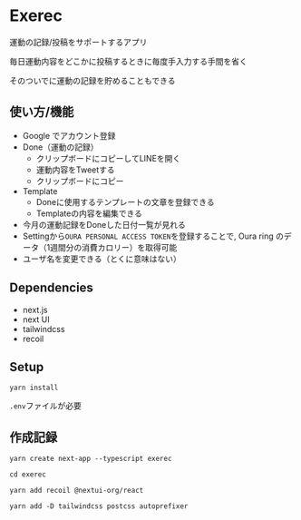 # Exerec

運動の記録/投稿をサポートするアプリ

毎日運動内容をどこかに投稿するときに毎度手入力する手間を省く

そのついでに運動の記録を貯めることもできる

## 使い方/機能

- Google でアカウント登録
- Done（運動の記録）
  - クリップボードにコピーしてLINEを開く
  - 運動内容をTweetする
  - クリップボードにコピー
- Template
  - Doneに使用するテンプレートの文章を登録できる
  - Templateの内容を編集できる
- 今月の運動記録をDoneした日付一覧が見れる
- Settingから`OURA PERSONAL ACCESS TOKEN`を登録することで, Oura ring のデータ（1週間分の消費カロリー）を取得可能
- ユーザ名を変更できる（とくに意味はない）

## Dependencies

- next.js
- next UI
- tailwindcss
- recoil

## Setup

`yarn install`

`.env`ファイルが必要

## 作成記録

`yarn create next-app --typescript exerec`

`cd exerec`

`yarn add recoil @nextui-org/react`

`yarn add -D tailwindcss postcss autoprefixer`
